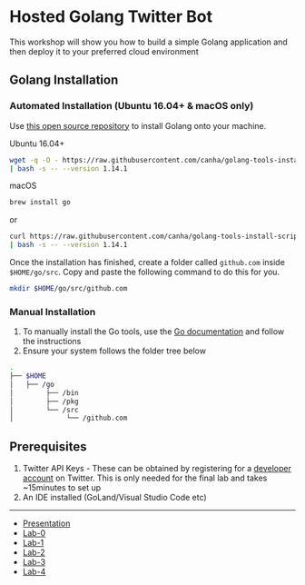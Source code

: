 # Hosted Golang Twitter Bot

This workshop will show you how to build a simple Golang application and then deploy it to your preferred cloud environment

## Golang Installation

### Automated Installation \(**Ubuntu 16.04+ & macOS only**\)

Use [this open source repository](https://github.com/canha/golang-tools-install-script) to install Golang onto your machine.

Ubuntu 16.04+

```bash
wget -q -O - https://raw.githubusercontent.com/canha/golang-tools-install-script/master/goinstall.sh \
| bash -s -- --version 1.14.1
```

macOS

```bash
brew install go
```

or

```bash
curl https://raw.githubusercontent.com/canha/golang-tools-install-script/master/goinstall.sh \
| bash -s -- --version 1.14.1
```

Once the installation has finished, create a folder called `github.com` inside `$HOME/go/src`. Copy and paste the following command to do this for you.

```bash
mkdir $HOME/go/src/github.com
```

### Manual Installation

1. To manually install the Go tools, use the [Go documentation](https://golang.org/doc/install) and follow the instructions 
2. Ensure your system follows the folder tree below

```bash
.
├── $HOME
│   ├── /go
│        ├── /bin
│        ├── /pkg
│        └── /src
│             └── /github.com
```

## Prerequisites

1. Twitter API Keys - These can be obtained by registering for a [developer account](https://developer.twitter.com/en/docs/basics/developer-portal/overview) on Twitter. This is only needed for the final lab and takes ~15minutes to set up
2. An IDE installed \(GoLand/Visual Studio Code etc\)

---

- [Presentation]
- [Lab-0]
- [Lab-1]
- [Lab-2]
- [Lab-3]
- [Lab-4]

[Presentation]: ./presentation/Intro_to_Golang.pdf
[Lab-0]: ./Labs/lab-0.md
[Lab-1]: ./Labs/lab-1.md
[Lab-2]: ./Labs/lab-2.md
[Lab-3]: ./Labs/lab-3.md
[Lab-4]: ./Labs/lab-4.md
